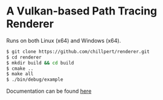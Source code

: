 # A Vulkan-based Path Tracing Renderer

Runs on both Linux (x64) and Windows (x64).

```sh
$ git clone https://github.com/chillpert/renderer.git
$ cd renderer 
$ mkdir build && cd build
$ cmake ..
$ make all
$ ./bin/debug/example
```
Documentation can be found [here](http://christianhilpert.com/renderer)
